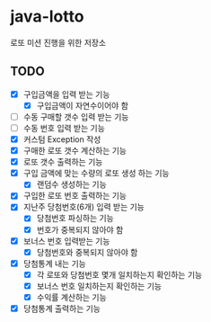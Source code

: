 # java-lotto
로또 미션 진행을 위한 저장소

## TODO

- [x] 구입금액을 입력 받는 기능
    - [x] 구입금액이 자연수이어야 함
- [ ] 수동 구매할 갯수 입력 받는 기능
- [ ] 수동 번호 입력 받는 기능
- [x] 커스텀 Exception 작성
- [x] 구매한 로또 갯수 계산하는 기능
- [x] 로또 갯수 출력하는 기능
- [x] 구입 금액에 맞는 수량의 로또 생성 하는 기능
    - [x] 랜덤수 생성하는 기능
- [x] 구입한 로또 번호 출력하는 기능
- [x] 지난주 당첨번호(6개) 입력 받는 기능
    - [x] 당첨번호 파싱하는 기능
    - [x] 번호가 중복되지 않아야 함
- [x] 보너스 번호 입력받는 기능
    - [x] 당첨번호와 중복되지 않아야 함
- [x] 당첨통계 내는 기능
    - [x] 각 로또와 당첨번호 몇개 일치하는지 확인하는 기능
    - [x] 보너스 번호 일치하는지 확인하는 기능
    - [x] 수익률 계산하는 기능
- [x] 당첨통계 출력하는 기능